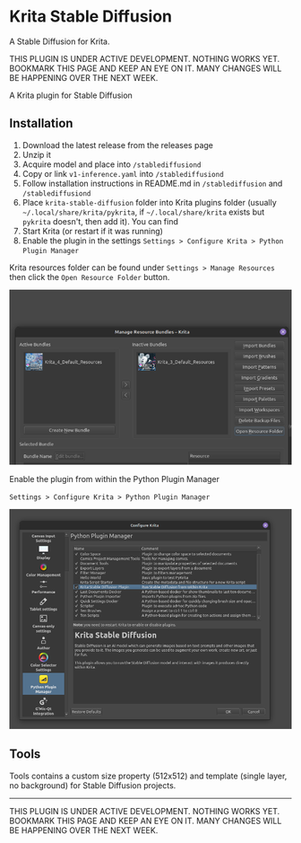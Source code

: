 # Krita Stable Diffusion

A Stable Diffusion for Krita.

THIS PLUGIN IS UNDER ACTIVE DEVELOPMENT. NOTHING WORKS YET. BOOKMARK THIS PAGE AND KEEP AN EYE ON IT. MANY CHANGES WILL BE HAPPENING OVER THE NEXT WEEK.

A Krita plugin for Stable Diffusion

## Installation

1. Download the latest release from the releases page
2. Unzip it
3. Acquire model and place into `/stablediffusiond`
4. Copy or link `v1-inference.yaml` into `/stablediffusiond`
5. Follow installation instructions in README.md in `/stablediffusion` and `/stablediffusiond`
6. Place `krita-stable-diffusion` folder into Krita plugins folder (usually `~/.local/share/krita/pykrita`, if `~/.local/share/krita` exists but `pykrita` doesn't, then add it). You can find 
7. Start Krita (or restart if it was running)
8. Enable the plugin in the settings `Settings > Configure Krita > Python Plugin Manager`

Krita resources folder can be found under `Settings > Manage Resources` then click the `Open Resource Folder` button.

![img.png](img.png)

Enable the plugin from within the Python Plugin Manager

`Settings > Configure Krita > Python Plugin Manager`

![img_1.png](img_1.png)

## Tools

Tools contains a custom size property (512x512) and template (single layer, no background) 
for Stable Diffusion projects.

---

THIS PLUGIN IS UNDER ACTIVE DEVELOPMENT. NOTHING WORKS YET. BOOKMARK THIS PAGE AND KEEP AN EYE ON IT. MANY CHANGES WILL BE HAPPENING OVER THE NEXT WEEK.